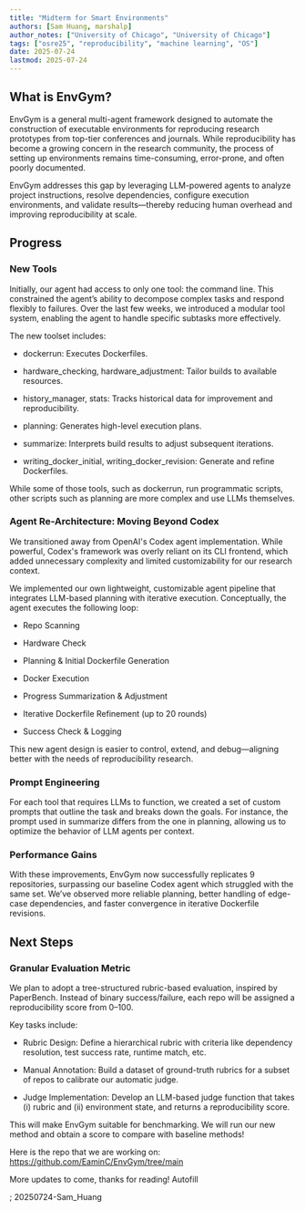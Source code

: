 ```yaml
---
title: "Midterm for Smart Environments"
authors: [Sam Huang, marshalp]
author_notes: ["University of Chicago", "University of Chicago"]
tags: ["osre25", "reproducibility", "machine learning", "OS"]
date: 2025-07-24
lastmod: 2025-07-24
---
```


## What is EnvGym?
EnvGym is a general multi-agent framework designed to automate the construction of executable environments for reproducing research prototypes from top-tier conferences and journals. While reproducibility has become a growing concern in the research community, the process of setting up environments remains time-consuming, error-prone, and often poorly documented.

EnvGym addresses this gap by leveraging LLM-powered agents to analyze project instructions, resolve dependencies, configure execution environments, and validate results—thereby reducing human overhead and improving reproducibility at scale.

## Progress

### New Tools
Initially, our agent had access to only one tool: the command line. This constrained the agent’s ability to decompose complex tasks and respond flexibly to failures. Over the last few weeks, we introduced a modular tool system, enabling the agent to handle specific subtasks more effectively.

The new toolset includes:

- dockerrun: Executes Dockerfiles.

- hardware_checking, hardware_adjustment: Tailor builds to available resources.

- history_manager, stats: Tracks historical data for improvement and reproducibility.

- planning: Generates high-level execution plans.

- summarize: Interprets build results to adjust subsequent iterations.

- writing_docker_initial, writing_docker_revision: Generate and refine Dockerfiles.

While some of those tools, such as dockerrun, run programmatic scripts, other scripts such as planning are more complex and use LLMs themselves.

### Agent Re-Architecture: Moving Beyond Codex
We transitioned away from OpenAI's Codex agent implementation. While powerful, Codex's framework was overly reliant on its CLI frontend, which added unnecessary complexity and limited customizability for our research context.

We implemented our own lightweight, customizable agent pipeline that integrates LLM-based planning with iterative execution. Conceptually, the agent executes the following loop:

- Repo Scanning

- Hardware Check

- Planning & Initial Dockerfile Generation

- Docker Execution

- Progress Summarization & Adjustment

- Iterative Dockerfile Refinement (up to 20 rounds)

- Success Check & Logging

This new agent design is easier to control, extend, and debug—aligning better with the needs of reproducibility research.
### Prompt Engineering
For each tool that requires LLMs to function, we created a set of custom prompts that outline the task and breaks down the goals. For instance, the prompt used in summarize differs from the one in planning, allowing us to optimize the behavior of LLM agents per context.

### Performance Gains
With these improvements, EnvGym now successfully replicates 9 repositories, surpassing our baseline Codex agent which struggled with the same set. We’ve observed more reliable planning, better handling of edge-case dependencies, and faster convergence in iterative Dockerfile revisions.

## Next Steps
### Granular Evaluation Metric
We plan to adopt a tree-structured rubric-based evaluation, inspired by PaperBench. Instead of binary success/failure, each repo will be assigned a reproducibility score from 0–100.

Key tasks include:

- Rubric Design: Define a hierarchical rubric with criteria like dependency resolution, test success rate, runtime match, etc.

- Manual Annotation: Build a dataset of ground-truth rubrics for a subset of repos to calibrate our automatic judge.

- Judge Implementation: Develop an LLM-based judge function that takes (i) rubric and (ii) environment state, and returns a reproducibility score.

This will make EnvGym suitable for benchmarking. We will run our new method and obtain a score to compare with baseline methods!



Here is the repo that we are working on:
https://github.com/EaminC/EnvGym/tree/main

More updates to come, thanks for reading!
Autofill

;
20250724-Sam_Huang
